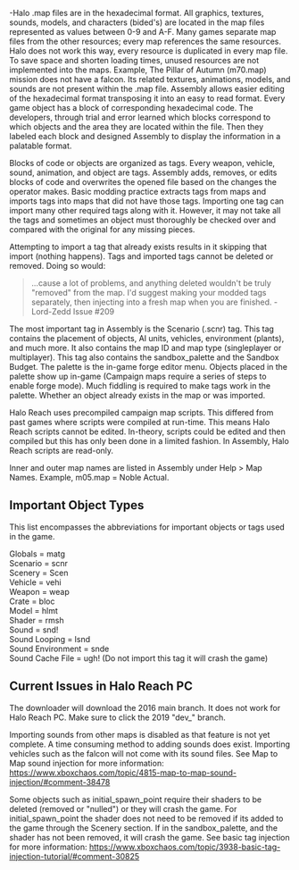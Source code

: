 -Halo .map files are in the hexadecimal format. All graphics, textures, sounds, models, and characters (bided's) are located in the map files represented as values between 0-9 and A-F. Many games separate map files from the other resources; every map references the same resources. Halo does not work this way, every resource is duplicated in every map file. To save space and shorten loading times, unused resources are not implemented into the maps. Example, The Pillar of Autumn (m70.map) mission does not have a falcon. Its related textures, animations, models, and sounds are not present within the .map file. Assembly allows easier editing of the hexadecimal format transposing it into an easy to read format. Every game object has a block of corresponding hexadecimal code. The developers, through trial and error learned which blocks correspond to which objects and the area they are located within the file. Then they labeled each block and designed Assembly to display the information in a palatable format.

Blocks of code or objects are organized as tags. Every weapon, vehicle, sound, animation, and object are tags. Assembly adds, removes, or edits blocks of code and overwrites the opened file based on the changes the operator makes. Basic modding practice extracts tags from maps and imports tags into maps that did not have those tags. Importing one tag can import many other required tags along with it. However, it may not take all the tags and sometimes an object must thoroughly be checked over and compared with the original for any missing pieces.

Attempting to import a tag that already exists results in it skipping that import (nothing happens). Tags and imported tags cannot be deleted or removed. Doing so would:
> ...cause a lot of problems, and anything deleted wouldn't be truly "removed" from the map. I'd suggest making your modded tags separately, then injecting into a fresh map when you are finished. - Lord-Zedd Issue #209

The most important tag in Assembly is the Scenario (.scnr) tag. This tag contains the placement of objects, AI units, vehicles, environment (plants), and much more. It also contains the map ID and map type (singleplayer or multiplayer). This tag also contains the sandbox_palette and the Sandbox Budget. The palette is the in-game forge editor menu. Objects placed in the palette show up in-game (Campaign maps require a series of steps to enable forge mode). Much fiddling is required to make tags work in the palette. Whether an object already exists in the map or was imported.

Halo Reach uses precompiled campaign map scripts. This differed from past games where scripts were compiled at run-time. This means Halo Reach scripts cannot be edited. In-theory, scripts could be edited and then compiled but this has only been done in a limited fashion. In Assembly, Halo Reach scripts are read-only.

Inner and outer map names are listed in Assembly under Help > Map Names. Example, m05.map = Noble Actual.

## **Important Object Types**
This list encompasses the abbreviations for important objects or tags used in the game.

Globals = matg  
Scenario = scnr  
Scenery = Scen  
Vehicle = vehi  
Weapon = weap  
Crate = bloc  
Model = hlmt  
Shader = rmsh  
Sound = snd!  
Sound Looping = lsnd  
Sound Environment = snde  
Sound Cache File = ugh! (Do not import this tag it will crash the game)


## **Current Issues in Halo Reach PC**

The downloader will download the 2016 main branch. It does not work for Halo Reach PC. Make sure to click the 2019 "dev_" branch.

Importing sounds from other maps is disabled as that feature is not yet complete. A time consuming method to adding sounds does exist. Importing vehicles such as the falcon will not come with its sound files.
See Map to Map sound injection for more information:
https://www.xboxchaos.com/topic/4815-map-to-map-sound-injection/#comment-38478

Some objects such as initial_spawn_point require their shaders to be deleted (removed or "nulled") or they will crash the game. For initial_spawn_point the shader does not need to be removed if its added to the game through the Scenery section. If in the sandbox_palette, and the shader has not been removed, it will crash the game.
See basic tag injection for more information:
https://www.xboxchaos.com/topic/3938-basic-tag-injection-tutorial/#comment-30825
